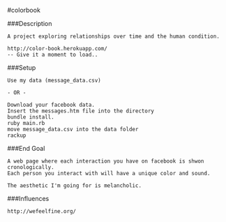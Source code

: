 #colorbook

###Description
```
A project exploring relationships over time and the human condition.

http://color-book.herokuapp.com/
-- Give it a moment to load..
```

###Setup
```
Use my data (message_data.csv)

- OR -

Download your facebook data.
Insert the messages.htm file into the directory
bundle install.
ruby main.rb
move message_data.csv into the data folder
rackup
```

###End Goal
```
A web page where each interaction you have on facebook is shwon cronologically.
Each person you interact with will have a unique color and sound.

The aesthetic I'm going for is melancholic.
```

###Influences
```
http://wefeelfine.org/
```